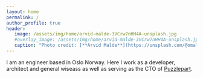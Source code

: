 ```yaml
---
layout: home
permalink: /
author_profile: true
header:
   image: /assets/img/home/arvid-malde-3VCrw7nHH4A-unsplash.jpg
   #overlay_image: /assets/img/home/arvid-malde-3VCrw7nHH4A-unsplash.jpg
   caption: "Photo credit: [**Arvid Malde**](https://unsplash.com/@omalley)"
---
```


 I am an engineer based in Oslo Norway. Here I work as a developer, architect and general wiseass as well as serving as the CTO of [Puzzlepart](https://puzzlepart.com).